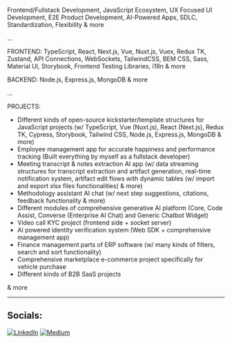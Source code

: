 Frontend/Fullstack Development, JavaScript Ecosystem, UX Focused UI Development, E2E Product Development, AI-Powered Apps, SDLC, Standardization, Flexibility & more

...

FRONTEND: TypeScript, React, Next.js, Vue, Nuxt.js, Vuex, Redux TK, Zustand, API Connections, WebSockets, TailwindCSS, BEM CSS, Sass, Material UI, Storybook, Frontend Testing Libraries, i18n & more

BACKEND: Node.js, Express.js, MongoDB & more

...

PROJECTS:

* Different kinds of open-source kickstarter/template structures for JavaScript projects (w/ TypeScript, Vue (Nuxt.js), React (Next.js), Redux TK, Cypress, Storybook, Tailwind CSS, Node.js, Express.js, MongoDB & more)
* Employee management app for accurate happiness and performance tracking (Built everything by myself as a fullstack developer)
* Meeting transcript & notes extraction AI app (w/ data streaming structures for transcript extraction and artifact generation, real-time notification system, artifact edit flows with dynamic tables (w/ import and export xlsx files functionalities) & more)
* Methodology assistant AI chat (w/ next step suggestions, citations, feedback functionality & more)
* Different modules of comprehensive generative AI platform (Core, Code Assist, Converse (Enterprise AI Chat) and Generic Chatbot Widget)
* Video call KYC project (frontend side + socket server)
* AI powered identity verification system (Web SDK + comprehensive management app)
* Finance management parts of ERP software (w/ many kinds of filters, search and sort functionality)
* Comprehensive marketplace e-commerce project specifically for vehicle purchase
* Different kinds of B2B SaaS projects

& more

<hr>

## Socials:
[![LinkedIn](https://img.shields.io/badge/LinkedIn-%230077B5.svg?logo=linkedin&logoColor=white)](https://linkedin.com/in/serhat-polat-9655a61bb) [![Medium](https://img.shields.io/badge/Medium-12100E?logo=medium&logoColor=white)](https://medium.com/@serhatpolat)
